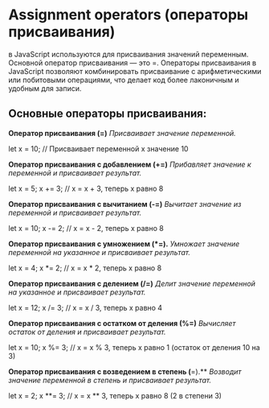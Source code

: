 # Assignment operators (операторы присваивания) 
в JavaScript используются для присваивания значений переменным. Основной оператор присваивания — это =.
Операторы присваивания в JavaScript позволяют комбинировать присваивание с арифметическими или побитовыми операциями, 
что делает код более лаконичным и удобным для записи.

## Основные операторы присваивания:

**Оператор присваивания (=)**
*Присваивает значение переменной.*

let x = 10;  // Присваивает переменной x значение 10

**Оператор присваивания с добавлением (+=)**
*Прибавляет значение к переменной и присваивает результат.*

let x = 5;
x += 3;      // x = x + 3, теперь x равно 8

**Оператор присваивания с вычитанием (-=)**
*Вычитает значение из переменной и присваивает результат.*

let x = 10;
x -= 2;      // x = x - 2, теперь x равно 8

**Оператор присваивания с умножением (*=).**
*Умножает значение переменной на указанное и присваивает результат.*

let x = 4;
x *= 2;      // x = x * 2, теперь x равно 8

**Оператор присваивания с делением (/=)**
*Делит значение переменной на указанное и присваивает результат.*

let x = 12;
x /= 3;      // x = x / 3, теперь x равно 4

**Оператор присваивания с остатком от деления (%=)**
*Вычисляет остаток от деления и присваивает результат.*

let x = 10;
x %= 3;      // x = x % 3, теперь x равно 1 (остаток от деления 10 на 3)

**Оператор присваивания с возведением в степень (**=).**
*Возводит значение переменной в степень и присваивает результат.*

let x = 2;
x **= 3;     // x = x ** 3, теперь x равно 8 (2 в степени 3)

